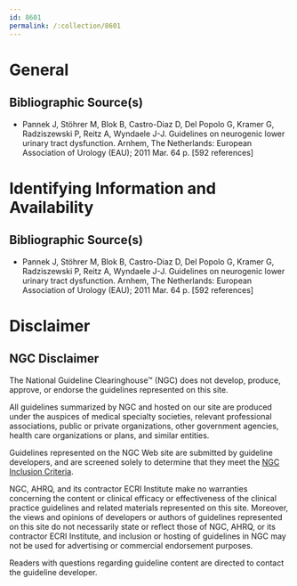 ```yaml
---
id: 8601
permalink: /:collection/8601
---
```


# General

## Bibliographic Source(s)

- Pannek J, Stöhrer M, Blok B, Castro-Diaz D, Del Popolo G, Kramer G, Radziszewski P, Reitz A, Wyndaele J-J. Guidelines on neurogenic lower urinary tract dysfunction. Arnhem, The Netherlands: European Association of Urology (EAU); 2011 Mar. 64 p. [592 references]

# Identifying Information and Availability

## Bibliographic Source(s)

- Pannek J, Stöhrer M, Blok B, Castro-Diaz D, Del Popolo G, Kramer G, Radziszewski P, Reitz A, Wyndaele J-J. Guidelines on neurogenic lower urinary tract dysfunction. Arnhem, The Netherlands: European Association of Urology (EAU); 2011 Mar. 64 p. [592 references]

# Disclaimer

## NGC Disclaimer

The National Guideline Clearinghouse™ (NGC) does not develop, produce, approve, or endorse the guidelines represented on this site.

All guidelines summarized by NGC and hosted on our site are produced under the auspices of medical specialty societies, relevant professional associations, public or private organizations, other government agencies, health care organizations or plans, and similar entities.

Guidelines represented on the NGC Web site are submitted by guideline developers, and are screened solely to determine that they meet the [NGC Inclusion Criteria](/help-and-about/summaries/inclusion-criteria).

NGC, AHRQ, and its contractor ECRI Institute make no warranties concerning the content or clinical efficacy or effectiveness of the clinical practice guidelines and related materials represented on this site. Moreover, the views and opinions of developers or authors of guidelines represented on this site do not necessarily state or reflect those of NGC, AHRQ, or its contractor ECRI Institute, and inclusion or hosting of guidelines in NGC may not be used for advertising or commercial endorsement purposes.

Readers with questions regarding guideline content are directed to contact the guideline developer.

